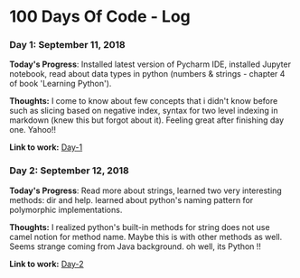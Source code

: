# 100 Days Of Code - Log

### Day 1: September 11, 2018 

**Today's Progress**: Installed latest version of Pycharm IDE, installed Jupyter notebook, read about data types in python (numbers & strings - chapter 4 of book 'Learning Python'). 

**Thoughts:** I come to know about few concepts that i didn't know before such as slicing based on negative index, syntax for two level indexing in markdown (knew this but forgot about it). Feeling great after finishing day one. Yahoo!! 

**Link to work:** [Day-1](https://github.com/adeelahuma/100-days-of-code/blob/master/code/Day_1.ipynb)

### Day 2: September 12, 2018 

**Today's Progress**:  Read more about strings, learned two very interesting methods: dir and help. learned about python's naming pattern for polymorphic implementations.

**Thoughts:**  I realized python's built-in methods for string does not use camel notion for method name. Maybe this is with other methods as well. Seems strange coming from Java background. oh well, its Python !!

**Link to work:**  [Day-2](https://github.com/adeelahuma/100-days-of-code/blob/master/code/Day_2.ipynb)
